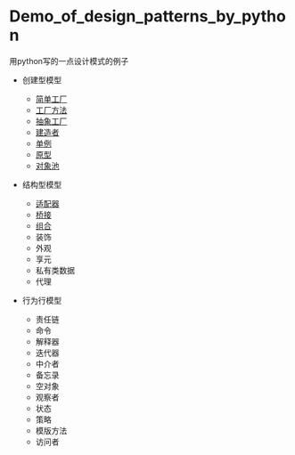 # Demo_of_design_patterns_by_python
用python写的一点设计模式的例子

* 创建型模型
    * [简单工厂](/simple_factory/README.md)
    * [工厂方法](/factory_method/Readme.md)
    * [抽象工厂](/abstract_factory/Readme.md)
    * [建造者](/builder_pattern/Readme.md)
    * [单例](/singleton_pattern/Readme.md)
    * [原型](/prototype_pattern/Readme.md)
    * [对象池](/object_pool_pattern/Readme.md)
    
* 结构型模型
    * [适配器](/adapter_pattern/Readme.md)
    * [桥接](/bridge_pattern/Readme.md)
    * [组合](/composite_pattern/Readme.md)
    * 装饰
    * 外观
    * 享元
    * 私有类数据
    * 代理
    
* 行为行模型
    * 责任链
    * 命令
    * 解释器
    * 迭代器
    * 中介者
    * 备忘录
    * 空对象
    * 观察者
    * 状态
    * 策略
    * 模版方法
    * 访问者

